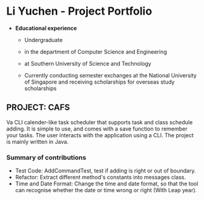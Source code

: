 # Li Yuchen - Project Portfolio


- **Educational experience**
  
  - Undergraduate
  
  - in the department of Computer Science and Engineering
  
  - at Southern University of Science and Technology
  
  - Currently conducting semester exchanges at the National University of Singapore and receiving scholarships for overseas study scholarships
  
  
## PROJECT: CAFS
Va CLI calender-like task scheduler that supports task and class schedule adding. It is simple to use, and comes with a save function to remember your tasks. The user interacts with the application using a CLI. The project is mainly written in Java.




### Summary of contributions
- Test Code: AddCommandTest, test if adding is right or out of boundary.
- Refactor: Extract different method's constants into messages class.
- Time and Date Format: Change the time and date format, so that the tool can recognise whether the date or time wrong or right (With Leap year).